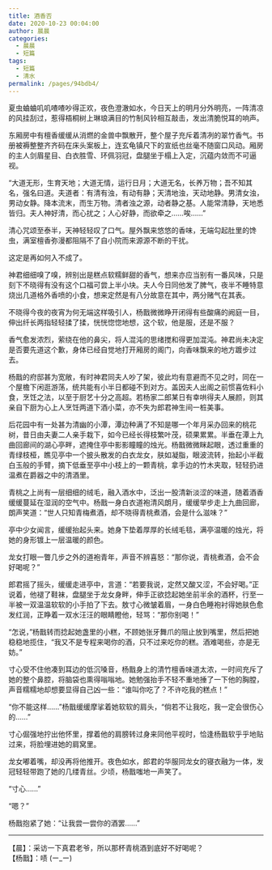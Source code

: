 ```yaml
---
title: 酒香否
date: 2020-10-23 00:04:00
author: 晨晨
categories: 
  - 晨晨
  - 短篇
tags: 
  - 短篇
  - 清水
permalink: /pages/94bdb4/
---
```


夏虫蛐蛐叽叽喳喳吵得正欢，夜色澄澈如水，今日天上的明月分外明亮，一阵清凉的风挂刮过，惹得梧桐树上琳琅满目的竹制风铃相互敲击，发出清脆悦耳的响声。

东厢房中有檀香缓缓从消燃的金兽中飘散开，整个屋子充斥着清冽的翠竹香气。书册被褥整整齐齐码在床头案板上，连玄龟镇尺下的宣纸也丝毫不随窗口风动。厢房的主人剑眉星目、白衣胜雪、环佩羽冠，盘腿坐于榻上入定，沉蕴内敛而不可逼视。

<!-- more -->

“大道无形，生育天地；大道无情，运行日月；大道无名，长养万物；吾不知其名，强名曰道。夫道者：有清有浊，有动有静；天清地浊，天动地静。男清女浊，男动女静。降本流末，而生万物。清者浊之源，动者静之基。人能常清静，天地悉皆归。夫人神好清，而心扰之；人心好静，而欲牵之……唉……”

清心咒颂至泰半，天神轻轻叹了口气。屋外飘来悠悠的香味，无端勾起肚里的馋虫，满室檀香弥漫都阻隔不了自小院而来源源不断的干扰。

这定是再如何入不成了。

神君细细嗅了嗅，辨别出是糕点软糯鲜甜的香气，想来亦应当别有一番风味，只是刻下不晓得有没有这个口福可尝上半小块。夫人今日同他发了脾气，夜半不睡特意烧出几道格外香喷的小食，想来定然是有八分故意在其中，两分赌气在其表。

不晓得今夜的夜宵为何无端这样吸引人，杨戬微微睁开闭得有些酸痛的阙庭一目，伸出纤长两指轻轻揉了揉，恍恍惚惚地想，这个软，他是服，还是不服？

香气愈发浓烈，萦绕在他的鼻尖，将人混沌的思绪搅和得更加混沌。神君尚未决定是否要先道这个歉，身体已经自觉地打开厢房的阁门，向香味飘来的地方踱步过去。

杨戬的府邸甚为宽敞，有时神君同夫人吵了架，彼此均有意避而不见之时，同在一个屋檐下闲逛游荡，统共能有小半日都碰不到对方。盖因夫人出阁之前惯喜佐料小食，烹饪之法，以至于厨艺十分之高超。若杨家二郎某日有幸哄得夫人展颜，则其亲自下厨为心上人烹饪两道下酒小菜，亦不失为郎君神生间一桩美事。

后花园中有一处甚为清幽的小潭，潭边种满了不知是哪一个年月采办回来的桃花树，昔日由夫妻二人亲手栽下，如今已经长得枝繁叶茂，硕果累累。半垂在潭上九曲回廊间的湖心亭畔，遮掩住亭中影影瞳瞳的烛光。杨戬微微眯起眼，透过重重的青绿枝桠，瞧见亭中一个披头散发的白衣龙女，肤如凝脂，眼波流转，抬起小半截白玉般的手臂，摘下低垂至亭中小枝上的一颗青桃，拿手边的竹木夹取，轻轻扔进温煮在爵器之中的清酒里。

青桃之上尚有一层细细的绒毛，融入酒水中，泛出一股清新淡涩的味道，随着酒香缓缓蔓延在湿润的空气中。杨戬一身白衣道袍清风朗月，缓缓举步走上九曲回廊，朗声笑道：“世人只知青梅煮酒，却不晓得青桃煮酒，会是什么滋味？”

亭中少女闻言，缓缓抬起头来。她身下垫着厚厚的长绒毛毯，满亭温暖的烛光，将她的身形镀上一层温暖的颜色。

龙女打眼一瞥几步之外的道袍青年，声音不辨喜怒：“那你说，青桃煮酒，会不会好喝呢？”

郎君摇了摇头，缓缓走进亭中，言道：“若要我说，定然又酸又涩，不会好喝。”正说着，他褪了鞋袜，盘腿坐于龙女身畔，伸手正欲捻起她坐前半余的酒杯，行至一半被一双温温软软的小手拍了下去。敖寸心微皱着眉，一身白色睡袍衬得她肤色愈发红润，正睁着一双水汪汪的眼睛瞪他，轻骂：“那你别喝！”

“怎说，”杨戬转而捻起她盏里的小糕，不顾她张牙舞爪的阻止放到嘴里，然后把她稳稳地揽住，“我又不是专程来喝你的酒，只不过来吃你的糕。酒难喝些，亦是无妨。”

寸心受不住他凑到耳边的低沉嗓音，杨戬身上的清竹檀香味道太浓，一时间充斥了她的整个鼻腔，将脑袋也熏得嗡嗡地。她勉强抬手不轻不重地捶了一下他的胸膛，声音糯糯地却想要显得自己凶一些：“谁叫你吃了？不许吃我的糕点！”

“你不能这样……”杨戬缓缓摩挲着她软软的肩头，“倘若不让我吃，我一定会很伤心的……”

寸心倔强地拧出他怀里，撑着他的肩膀转过身来同他平视时，恰逢杨戬软乎乎地贴过来，将脸埋进她的肩窝里。

龙女嘟着嘴，却没再将他推开。夜色如水，郎君的华服同龙女的寝衣融为一体，发冠轻轻带跑了她的几缕青丝。少顷，杨戬嗤地一声笑了。

“寸心……”

“嗯？”

杨戬抱紧了她：“让我尝一尝你的酒罢……”

---

【晨】：采访一下真君老爷，所以那杯青桃酒到底好不好喝呢？  
【杨戬】：啧 (ー_ー)
